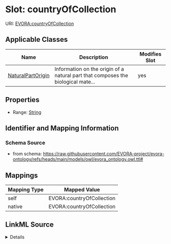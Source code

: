 

# Slot: countryOfCollection



URI: [EVORA:countryOfCollection](https://raw.githubusercontent.com/EVORA-project/evora-ontology/refs/heads/main/models/owl/evora_ontology.owl.ttl#countryOfCollection)



<!-- no inheritance hierarchy -->





## Applicable Classes

| Name | Description | Modifies Slot |
| --- | --- | --- |
| [NaturalPartOrigin](NaturalPartOrigin.md) | Information on the origin of a natural part that composes the biological mate... |  yes  |







## Properties

* Range: [String](String.md)





## Identifier and Mapping Information







### Schema Source


* from schema: https://raw.githubusercontent.com/EVORA-project/evora-ontology/refs/heads/main/models/owl/evora_ontology.owl.ttl#




## Mappings

| Mapping Type | Mapped Value |
| ---  | ---  |
| self | EVORA:countryOfCollection |
| native | EVORA:countryOfCollection |




## LinkML Source

<details>
```yaml
name: countryOfCollection
from_schema: https://raw.githubusercontent.com/EVORA-project/evora-ontology/refs/heads/main/models/owl/evora_ontology.owl.ttl#
rank: 1000
alias: countryOfCollection
domain_of:
- NaturalPartOrigin
range: string

```
</details>